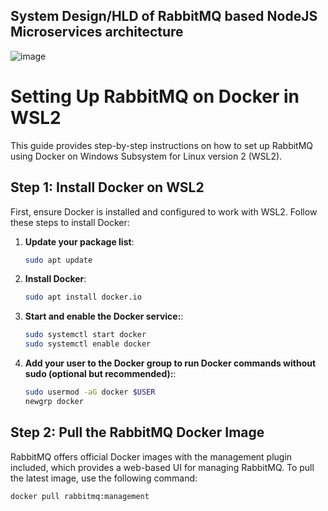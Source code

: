 ## System Design/HLD of RabbitMQ based NodeJS Microservices architecture

![image](https://github.com/thejediboySHASHANK/LogsMQ/assets/95047201/b0722c37-1494-4176-8b94-ef6fd50ffb7d)


# Setting Up RabbitMQ on Docker in WSL2

This guide provides step-by-step instructions on how to set up RabbitMQ using Docker on Windows Subsystem for Linux version 2 (WSL2).

## Step 1: Install Docker on WSL2

First, ensure Docker is installed and configured to work with WSL2. Follow these steps to install Docker:

1. **Update your package list**:
   ```bash
   sudo apt update

2. **Install Docker**:
   ```bash
   sudo apt install docker.io

3. **Start and enable the Docker service:**:
   ```bash
   sudo systemctl start docker
   sudo systemctl enable docker

4. **Add your user to the Docker group to run Docker commands without sudo (optional but recommended):**:
   ```bash
   sudo usermod -aG docker $USER
   newgrp docker

## Step 2: Pull the RabbitMQ Docker Image

RabbitMQ offers official Docker images with the management plugin included, which provides a web-based UI for managing RabbitMQ. To pull the latest image, use the following command:

```bash
docker pull rabbitmq:management









